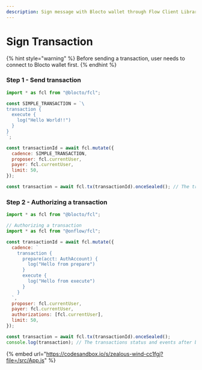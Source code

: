 ```yaml
---
description: Sign message with Blocto wallet through Flow Client Library (FCL)
---
```


# Sign Transaction

{% hint style="warning" %}
Before sending a transaction, user needs to connect to Blocto wallet first.
{% endhint %}

### Step 1 - Send transaction

```javascript
import * as fcl from "@blocto/fcl";

const SIMPLE_TRANSACTION = `\
transaction {
  execute {
    log("Hello World!!")
  }
}
`;

const transactionId = await fcl.mutate({
  cadence: SIMPLE_TRANSACTION,
  proposer: fcl.currentUser,
  payer: fcl.currentUser,
  limit: 50,
});

const transaction = await fcl.tx(transactionId).onceSealed(); // The transactions status and events after being sealed
```

### Step 2 - Authorizing a transaction

```javascript
import * as fcl from "@blocto/fcl";

// Authorizing a transaction
import * as fcl from "@onflow/fcl";

const transactionId = await fcl.mutate({
  cadence: `
    transaction {
      prepare(acct: AuthAccount) {
        log("Hello from prepare")
      }
      execute {
        log("Hello from execute")
      }
    }
  `,
  proposer: fcl.currentUser,
  payer: fcl.currentUser,
  authorizations: [fcl.currentUser],
  limit: 50,
});

const transaction = await fcl.tx(transactionId).onceSealed();
console.log(transaction); // The transactions status and events after being sealed
```

{% embed url="https://codesandbox.io/s/zealous-wind-cc1fgj?file=/src/App.js" %}
